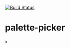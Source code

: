 [![Build Status](https://travis-ci.org/daughedm/palette-picker.svg?branch=master)](https://travis-ci.org/daughedm/palette-picker)

# palette-picker
x